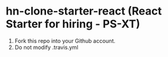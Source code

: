 # hn-clone-starter-react (React Starter for hiring - PS-XT)

1. Fork this repo into your Github account.
2. Do not modify .travis.yml
